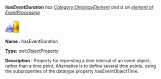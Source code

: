 ___hasEventDuration__ 
 has
 [Category:OntologyElement](../../Category/OntologyElement "Category:OntologyElement") 
 and is an
 [element of](../../Property/ElementOf "Property:ElementOf") 
[EventProcessing](../../Submissions/EventProcessing "Submissions:EventProcessing")_




  





[![ObjectProperty](../images/thumb/c/c3/ObjectProperty.gif/45px-ObjectProperty.gif)](../../Image/ObjectProperty.gif "ObjectProperty")


__Name__ 
 : hasEventDuration
 



__Type:__ 
 owl:ObjectProperty
 



__Description__ 
 : Property for represting a time interval of an event object, rather than a time point. Alternative is to define several time points, using the subproperties of the datatype property hasEventObjectTime.